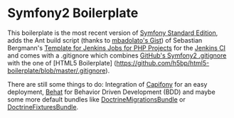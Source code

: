 Symfony2 Boilerplate
====================

This boilerplate is the most recent version of [Symfony Standard Edition](http://symfony.com/download), adds the Ant build script (thanks to
[mbadolato's Gist](https://gist.github.com/1648894)) of Sebastian Bergmann's [Template for Jenkins Jobs for PHP Projects](http://jenkins-php.org/) for the [Jenkins CI](http://jenkins-ci.org/) and
comes with a .gitignore which combines [GitHub's Symfony2 .gitignore](https://github.com/github/gitignore/blob/master/Symfony2.gitignore) with the one of [HTML5 Boilerplate]
(https://github.com/h5bp/html5-boilerplate/blob/master/.gitignore).

There are still some things to do: Integration of [Capifony](http://capifony.org/) for an easy deployment, [Behat](http://behat.org/) for Behavior Driven
Development (BDD) and maybe some more default bundles like [DoctrineMigrationsBundle](http://symfony.com/doc/2.0/bundles/DoctrineMigrationsBundle/index.html) or
[DoctrineFixturesBundle](http://symfony.com/doc/2.0/bundles/DoctrineFixturesBundle/index.html).
